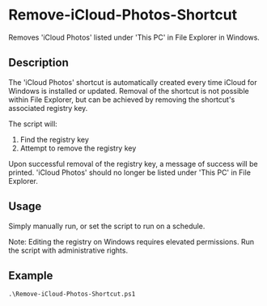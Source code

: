 # Remove-iCloud-Photos-Shortcut
Removes 'iCloud Photos' listed under 'This PC' in File Explorer in Windows.

## Description
The 'iCloud Photos' shortcut is automatically created every time iCloud for Windows is installed or updated. Removal of the shortcut is not possible within File Explorer, but can be achieved by removing the shortcut's associated registry key.

The script will:
1. Find the registry key
2. Attempt to remove the registry key

Upon successful removal of the registry key, a message of success will be printed. 'iCloud Photos' should no longer be listed under 'This PC' in File Explorer.

## Usage
Simply manually run, or set the script to run on a schedule.

Note: Editing the registry on Windows requires elevated permissions. Run the script with administrative rights.

## Example
`.\Remove-iCloud-Photos-Shortcut.ps1`